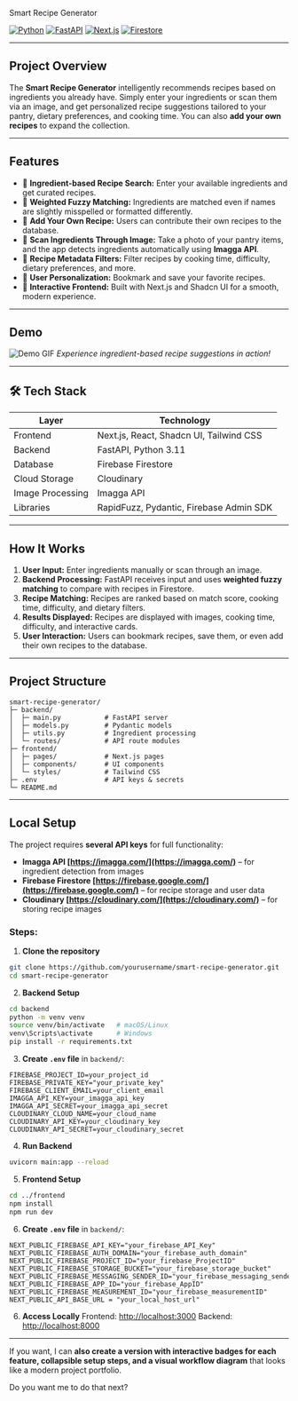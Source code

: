  Smart Recipe Generator

[![Python](https://img.shields.io/badge/Python-3.11-blue?logo=python)](https://www.python.org/)
[![FastAPI](https://img.shields.io/badge/FastAPI-0.100.0-green?logo=fastapi)](https://fastapi.tiangolo.com/)
[![Next.js](https://img.shields.io/badge/Next.js-14.0.0-black?logo=nextdotjs)](https://nextjs.org/)
[![Firestore](https://img.shields.io/badge/Firestore-Firebase-yellow?logo=firebase)](https://firebase.google.com/products/firestore)

---

##  Project Overview

The **Smart Recipe Generator** intelligently recommends recipes based on ingredients you already have. Simply enter your ingredients or scan them via an image, and get personalized recipe suggestions tailored to your pantry, dietary preferences, and cooking time. You can also **add your own recipes** to expand the collection.

---

##  Features

* 🔹 **Ingredient-based Recipe Search:** Enter your available ingredients and get curated recipes.
* 🔹 **Weighted Fuzzy Matching:** Ingredients are matched even if names are slightly misspelled or formatted differently.
* 🔹 **Add Your Own Recipe:** Users can contribute their own recipes to the database.
* 🔹 **Scan Ingredients Through Image:** Take a photo of your pantry items, and the app detects ingredients automatically using **Imagga API**.
* 🔹 **Recipe Metadata Filters:** Filter recipes by cooking time, difficulty, dietary preferences, and more.
* 🔹 **User Personalization:** Bookmark and save your favorite recipes.
* 🔹 **Interactive Frontend:** Built with Next.js and Shadcn UI for a smooth, modern experience.

---

##  Demo

![Demo GIF](https://media.giphy.com/media/3ohzdIuqJoo8QdKlnW/giphy.gif)
*Experience ingredient-based recipe suggestions in action!*

---

## 🛠️ Tech Stack

| Layer            | Technology                              |
| ---------------- | --------------------------------------- |
| Frontend         | Next.js, React, Shadcn UI, Tailwind CSS |
| Backend          | FastAPI, Python 3.11                    |
| Database         | Firebase Firestore                      |
| Cloud Storage    | Cloudinary                              |
| Image Processing | Imagga API                              |
| Libraries        | RapidFuzz, Pydantic, Firebase Admin SDK |

---

##  How It Works

1. **User Input:** Enter ingredients manually or scan through an image.
2. **Backend Processing:** FastAPI receives input and uses **weighted fuzzy matching** to compare with recipes in Firestore.
3. **Recipe Matching:** Recipes are ranked based on match score, cooking time, difficulty, and dietary filters.
4. **Results Displayed:** Recipes are displayed with images, cooking time, difficulty, and interactive cards.
5. **User Interaction:** Users can bookmark recipes, save them, or even add their own recipes to the database.

---

##  Project Structure

```text
smart-recipe-generator/
├─ backend/
│  ├─ main.py           # FastAPI server
│  ├─ models.py         # Pydantic models
│  ├─ utils.py          # Ingredient processing
│  └─ routes/           # API route modules
├─ frontend/
│  ├─ pages/            # Next.js pages
│  ├─ components/       # UI components
│  └─ styles/           # Tailwind CSS
├─ .env                 # API keys & secrets
└─ README.md
```

---

##  Local Setup

The project requires **several API keys** for full functionality:

* **Imagga API [https://imagga.com/](https://imagga.com/)** – for ingredient detection from images 
* **Firebase Firestore [https://firebase.google.com/](https://firebase.google.com/)** – for recipe storage and user data 
* **Cloudinary [https://cloudinary.com/](https://cloudinary.com/)** – for storing recipe images 

### Steps:

1. **Clone the repository**

```bash
git clone https://github.com/yourusername/smart-recipe-generator.git
cd smart-recipe-generator
```

2. **Backend Setup**

```bash
cd backend
python -m venv venv
source venv/bin/activate   # macOS/Linux
venv\Scripts\activate      # Windows
pip install -r requirements.txt
```

3. **Create `.env` file** in `backend/`:

```env
FIREBASE_PROJECT_ID=your_project_id
FIREBASE_PRIVATE_KEY="your_private_key"
FIREBASE_CLIENT_EMAIL=your_client_email
IMAGGA_API_KEY=your_imagga_api_key
IMAGGA_API_SECRET=your_imagga_api_secret
CLOUDINARY_CLOUD_NAME=your_cloud_name
CLOUDINARY_API_KEY=your_cloudinary_key
CLOUDINARY_API_SECRET=your_cloudinary_secret
```

4. **Run Backend**

```bash
uvicorn main:app --reload
```

5. **Frontend Setup**

```bash
cd ../frontend
npm install
npm run dev
```
6. **Create `.env` file** in `backend/`:

```env
NEXT_PUBLIC_FIREBASE_API_KEY="your_firebase_API_Key"
NEXT_PUBLIC_FIREBASE_AUTH_DOMAIN="your_firebase_auth_domain"
NEXT_PUBLIC_FIREBASE_PROJECT_ID="your_firebase_ProjectID"
NEXT_PUBLIC_FIREBASE_STORAGE_BUCKET="your_firebase_storage_bucket"
NEXT_PUBLIC_FIREBASE_MESSAGING_SENDER_ID="your_firebase_messaging_senderID"
NEXT_PUBLIC_FIREBASE_APP_ID="your_firebase_AppID"
NEXT_PUBLIC_FIREBASE_MEASUREMENT_ID="your_firebase_measurementID"
NEXT_PUBLIC_API_BASE_URL = "your_local_host_url"
```

6. **Access Locally**
   Frontend: [http://localhost:3000](http://localhost:3000)
   Backend: [http://localhost:8000](http://localhost:8000)

---


If you want, I can **also create a version with interactive badges for each feature, collapsible setup steps, and a visual workflow diagram** that looks like a modern project portfolio.

Do you want me to do that next?
